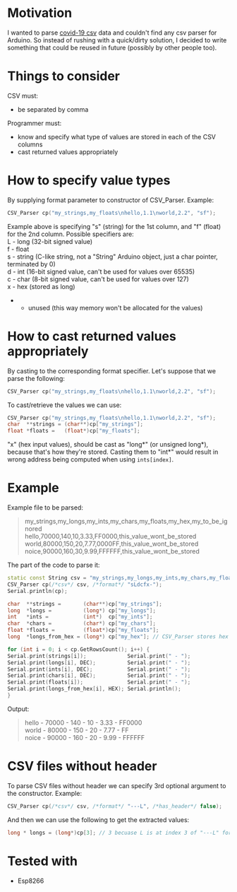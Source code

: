 # Motivation
I wanted to parse [covid-19 csv](https://github.com/tomwhite/covid-19-uk-data) data and couldn't find any csv parser for Arduino. So instead of rushing with a quick/dirty solution, I decided to write something that could be reused in future (possibly by other people too).  

# Things to consider  
CSV must:  
* be separated by comma  

Programmer must:  
* know and specify what type of values are stored in each of the CSV columns  
* cast returned values appropriately  
		  
# How to specify value types 
By supplying format parameter to constructor of CSV_Parser. Example:
```cpp
CSV_Parser cp("my_strings,my_floats\nhello,1.1\nworld,2.2", "sf");
```

Example above is specifying "s" (string) for the 1st column, and "f" (float) for the 2nd column. Possible specifiers are:  
L - long (32-bit signed value)  
f - float  
s - string (C-like string, not a "String" Arduino object, just a char pointer, terminated by 0)  
d - int (16-bit signed value, can't be used for values over 65535)  
c - char (8-bit signed value, can't be used for values over 127)  
x - hex (stored as long)  
- - unused (this way memory won't be allocated for the values)  

# How to cast returned values appropriately
By casting to the corresponding format specifier. Let's suppose that we parse the following:
```cpp
CSV_Parser cp("my_strings,my_floats\nhello,1.1\nworld,2.2", "sf");
```

To cast/retrieve the values we can use:  
```cpp
CSV_Parser cp("my_strings,my_floats\nhello,1.1\nworld,2.2", "sf");
char  **strings = (char**)cp["my_strings"];
float *floats =   (float*)cp["my_floats"];
```

"x" (hex input values), should be cast as "long*" (or unsigned long*), because that's how they're stored. Casting them to "int*" would result in wrong address being computed when using `ints[index]`.  


# Example
Example file to be parsed:     
> my_strings,my_longs,my_ints,my_chars,my_floats,my_hex,my_to_be_ignored  
> hello,70000,140,10,3.33,FF0000,this_value_wont_be_stored  
> world,80000,150,20,7.77,0000FF,this_value_wont_be_stored  
> noice,90000,160,30,9.99,FFFFFF,this_value_wont_be_stored   

The part of the code to parse it:  

```cpp
static const String csv = "my_strings,my_longs,my_ints,my_chars,my_floats,my_hex,my_to_be_ignored\nhello,70000,140,10,3.33,FF0000,this_value_wont_be_stored\nworld,80000,150,20,7.77,0000FF,this_value_wont_be_stored\nnoice,90000,160,30,9.99,FFFFFF,this_value_wont_be_stored";
CSV_Parser cp(/*csv*/ csv, /*format*/ "sLdcfx-");
Serial.println(cp);

char  **strings =       (char**)cp["my_strings"];
long  *longs =          (long*) cp["my_longs"];
int   *ints =           (int*)  cp["my_ints"];
char  *chars =          (char*) cp["my_chars"];
float *floats =         (float*)cp["my_floats"];
long  *longs_from_hex = (long*) cp["my_hex"]; // CSV_Parser stores hex as longs (casting to int* would point to wrong address when ints[ind] is used)

for (int i = 0; i < cp.GetRowsCount(); i++) {
Serial.print(strings[i]);             Serial.print(" - ");
Serial.print(longs[i], DEC);          Serial.print(" - ");
Serial.print(ints[i], DEC);           Serial.print(" - ");
Serial.print(chars[i], DEC);          Serial.print(" - ");
Serial.print(floats[i]);              Serial.print(" - ");
Serial.print(longs_from_hex[i], HEX); Serial.println();
}
```

Output:  
> hello - 70000 - 140 - 10 - 3.33 - FF0000  
> world - 80000 - 150 - 20 - 7.77 - FF  
> noice - 90000 - 160 - 20 - 9.99 - FFFFFF   
  
  
# CSV files without header
To parse CSV files without header we can specify 3rd optional argument to the constructor. Example:  
```cpp
CSV_Parser cp(/*csv*/ csv, /*format*/ "---L", /*has_header*/ false);
```

And then we can use the following to get the extracted values:  
```cpp
long * longs = (long*)cp[3]; // 3 becuase L is at index 3 of "---L" format string
```

  
# Tested with 
- Esp8266  
